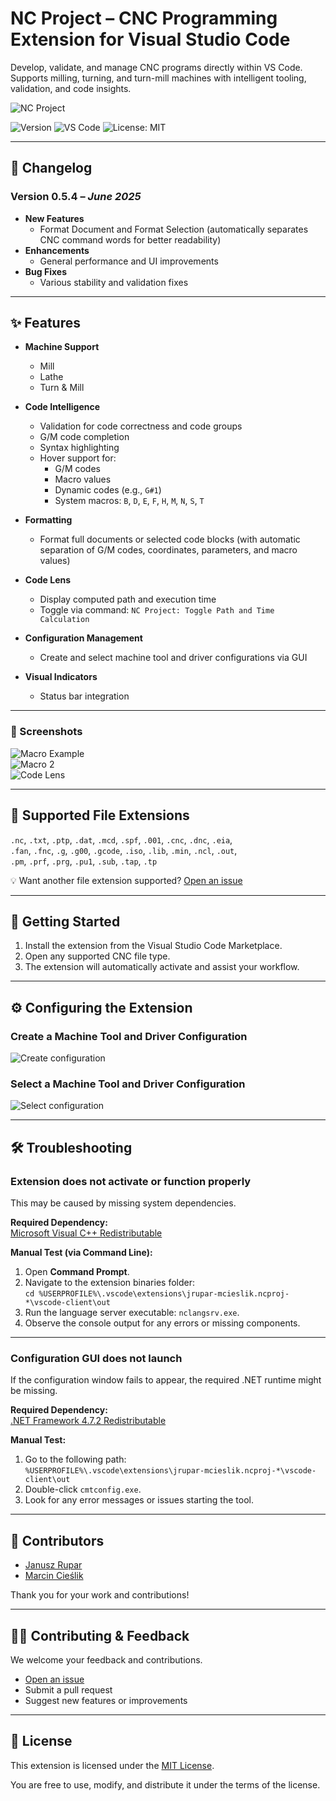 # NC Project – CNC Programming Extension for Visual Studio Code

Develop, validate, and manage CNC programs directly within VS Code.  
Supports milling, turning, and turn-mill machines with intelligent tooling, validation, and code insights.

![NC Project](./images/image1.png)

![Version](https://img.shields.io/badge/version-0.5.4-blue)
![VS Code](https://img.shields.io/visual-studio-marketplace/v/jrupar-mcieslik.ncproj?label=VS%20Code%20Marketplace)
![License: MIT](https://img.shields.io/badge/license-MIT-green)

---

## 📢 Changelog

### Version 0.5.4 – *June 2025*
- **New Features**
  - Format Document and Format Selection (automatically separates CNC command words for better readability)
- **Enhancements**
  - General performance and UI improvements
- **Bug Fixes**
  - Various stability and validation fixes

---

## ✨ Features

- **Machine Support**
  - Mill
  - Lathe
  - Turn & Mill

- **Code Intelligence**
  - Validation for code correctness and code groups
  - G/M code completion
  - Syntax highlighting
  - Hover support for:
    - G/M codes
    - Macro values
    - Dynamic codes (e.g., `G#1`)
    - System macros: `B`, `D`, `E`, `F`, `H`, `M`, `N`, `S`, `T`

- **Formatting**
  - Format full documents or selected code blocks (with automatic separation of G/M codes, coordinates, parameters, and macro values)

- **Code Lens**
  - Display computed path and execution time
  - Toggle via command: `NC Project: Toggle Path and Time Calculation`

- **Configuration Management**
  - Create and select machine tool and driver configurations via GUI

- **Visual Indicators**
  - Status bar integration

---

### 📸 Screenshots

![Macro Example](./images/macro.png)  
![Macro 2](./images/macro2.png)  
![Code Lens](./images/codelens.png)

---

## 📄 Supported File Extensions

`.nc`, `.txt`, `.ptp`, `.dat`, `.mcd`, `.spf`, `.001`, `.cnc`, `.dnc`, `.eia`,  
`.fan`, `.fnc`, `.g`, `.g00`, `.gcode`, `.iso`, `.lib`, `.min`, `.ncl`, `.out`,  
`.pm`, `.prf`, `.prg`, `.pu1`, `.sub`, `.tap`, `.tp`

💡 Want another file extension supported? [Open an issue](https://github.com/jmr1/vscode-ncproj/issues)

---

## 🚀 Getting Started

1. Install the extension from the Visual Studio Code Marketplace.
2. Open any supported CNC file type.
3. The extension will automatically activate and assist your workflow.

---

## ⚙️ Configuring the Extension

### Create a Machine Tool and Driver Configuration

![Create configuration](./images/create_configuration.gif)

### Select a Machine Tool and Driver Configuration

![Select configuration](./images/select_configuration.gif)

---

## 🛠️ Troubleshooting

### Extension does not activate or function properly

This may be caused by missing system dependencies.

**Required Dependency:**  
[Microsoft Visual C++ Redistributable](https://aka.ms/vs/17/release/vc_redist.x64.exe)

**Manual Test (via Command Line):**

1. Open **Command Prompt**.
2. Navigate to the extension binaries folder:  
   `cd %USERPROFILE%\.vscode\extensions\jrupar-mcieslik.ncproj-*\vscode-client\out`
3. Run the language server executable: `nclangsrv.exe`.
4. Observe the console output for any errors or missing components.

---

### Configuration GUI does not launch

If the configuration window fails to appear, the required .NET runtime might be missing.

**Required Dependency:**  
[.NET Framework 4.7.2 Redistributable](https://dotnet.microsoft.com/en-us/download/dotnet-framework/net472)

**Manual Test:**

1. Go to the following path:  
   `%USERPROFILE%\.vscode\extensions\jrupar-mcieslik.ncproj-*\vscode-client\out`
2. Double-click `cmtconfig.exe`.
3. Look for any error messages or issues starting the tool.

---

## 👥 Contributors

- [Janusz Rupar](https://github.com/jmr1)
- [Marcin Cieślik](https://github.com/marcin-975)

Thank you for your work and contributions!

---

## 🙋‍♂️ Contributing & Feedback

We welcome your feedback and contributions.

- [Open an issue](https://github.com/jmr1/vscode-ncproj/issues)
- Submit a pull request
- Suggest new features or improvements

---

## 📄 License

This extension is licensed under the [MIT License](LICENSE).

You are free to use, modify, and distribute it under the terms of the license.
